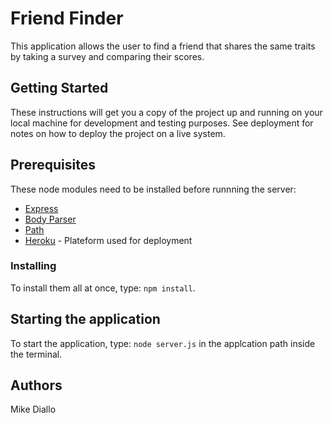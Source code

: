 # Friend Finder
This application allows the user to find a friend that shares the same traits by taking a survey and comparing their scores.

## Getting Started
These instructions will get you a copy of the project up and running on your local machine for development and testing purposes. See deployment for notes on how to deploy the project on a live system.

## Prerequisites
These node modules need to be installed before runnning the server:
* [Express](https://www.npmjs.com/package/express)
* [Body Parser](https://www.npmjs.com/package/body-parser)
* [Path](https://www.npmjs.com/package/path)
* [Heroku](https://dashboard.heroku.com/apps) - Plateform used for deployment

### Installing
To install them all at once, type: `npm install`.

## Starting the application
To start the application, type: `node server.js` in the applcation path inside the terminal.

## Authors
Mike Diallo
